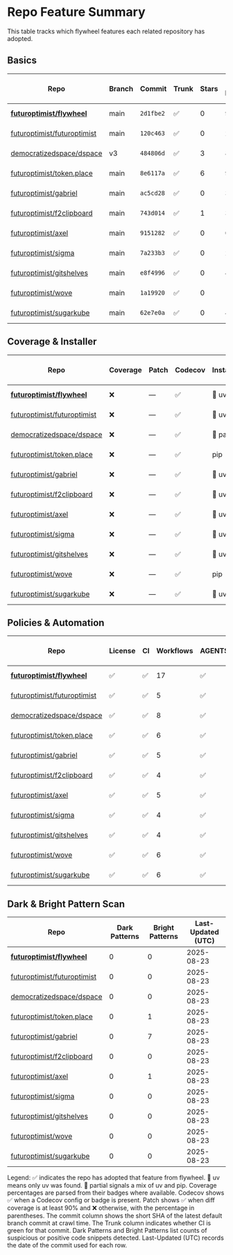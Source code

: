 # Repo Feature Summary

This table tracks which flywheel features each related repository has adopted.

<!-- spellchecker: disable -->
## Basics
| Repo | Branch | Commit | Trunk | Stars | Open Issues | Last-Updated (UTC) |
| ---- | ------ | ------ | ----- | ----- | ----------- | ----------------- |
| **[futuroptimist/flywheel](https://github.com/futuroptimist/flywheel)** | main | `2d1fbe2` | ✅ | 0 | 9 | 2025-08-23 |
| [futuroptimist/futuroptimist](https://github.com/futuroptimist/futuroptimist) | main | `120c463` | ✅ | 0 | 2 | 2025-08-23 |
| [democratizedspace/dspace](https://github.com/democratizedspace/dspace) | v3 | `484806d` | ✅ | 3 | 85 | 2025-08-23 |
| [futuroptimist/token.place](https://github.com/futuroptimist/token.place) | main | `8e6117a` | ✅ | 6 | 9 | 2025-08-23 |
| [futuroptimist/gabriel](https://github.com/futuroptimist/gabriel) | main | `ac5cd28` | ✅ | 0 | 3 | 2025-08-23 |
| [futuroptimist/f2clipboard](https://github.com/futuroptimist/f2clipboard) | main | `743d014` | ✅ | 1 | 3 | 2025-08-23 |
| [futuroptimist/axel](https://github.com/futuroptimist/axel) | main | `9151282` | ✅ | 0 | 0 | 2025-08-23 |
| [futuroptimist/sigma](https://github.com/futuroptimist/sigma) | main | `7a233b3` | ✅ | 0 | 2 | 2025-08-23 |
| [futuroptimist/gitshelves](https://github.com/futuroptimist/gitshelves) | main | `e8f4996` | ✅ | 0 | 4 | 2025-08-23 |
| [futuroptimist/wove](https://github.com/futuroptimist/wove) | main | `1a19920` | ✅ | 0 | 10 | 2025-08-23 |
| [futuroptimist/sugarkube](https://github.com/futuroptimist/sugarkube) | main | `62e7e0a` | ✅ | 0 | 4 | 2025-08-23 |

## Coverage & Installer
| Repo | Coverage | Patch | Codecov | Installer | Last-Updated (UTC) |
| ---- | -------- | ----- | ------- | --------- | ----------------- |
| **[futuroptimist/flywheel](https://github.com/futuroptimist/flywheel)** | ❌ | — | ✅ | 🚀 uv | 2025-08-23 |
| [futuroptimist/futuroptimist](https://github.com/futuroptimist/futuroptimist) | ❌ | — | ✅ | 🚀 uv | 2025-08-23 |
| [democratizedspace/dspace](https://github.com/democratizedspace/dspace) | ❌ | — | ✅ | 🔶 partial | 2025-08-23 |
| [futuroptimist/token.place](https://github.com/futuroptimist/token.place) | ❌ | — | ✅ | pip | 2025-08-23 |
| [futuroptimist/gabriel](https://github.com/futuroptimist/gabriel) | ❌ | — | ✅ | 🚀 uv | 2025-08-23 |
| [futuroptimist/f2clipboard](https://github.com/futuroptimist/f2clipboard) | ❌ | — | ✅ | 🚀 uv | 2025-08-23 |
| [futuroptimist/axel](https://github.com/futuroptimist/axel) | ❌ | — | ✅ | 🚀 uv | 2025-08-23 |
| [futuroptimist/sigma](https://github.com/futuroptimist/sigma) | ❌ | — | ✅ | 🚀 uv | 2025-08-23 |
| [futuroptimist/gitshelves](https://github.com/futuroptimist/gitshelves) | ❌ | — | ✅ | 🚀 uv | 2025-08-23 |
| [futuroptimist/wove](https://github.com/futuroptimist/wove) | ❌ | — | ✅ | pip | 2025-08-23 |
| [futuroptimist/sugarkube](https://github.com/futuroptimist/sugarkube) | ❌ | — | ✅ | 🚀 uv | 2025-08-23 |

## Policies & Automation
| Repo | License | CI | Workflows | AGENTS.md | Code of Conduct | Contributing | Pre-commit | Last-Updated (UTC) |
| ---- | ------- | -- | --------- | --------- | --------------- | ------------ | ---------- | ----------------- |
| **[futuroptimist/flywheel](https://github.com/futuroptimist/flywheel)** | ✅ | ✅ | 17 | ✅ | ✅ | ✅ | ✅ | 2025-08-23 |
| [futuroptimist/futuroptimist](https://github.com/futuroptimist/futuroptimist) | ✅ | ✅ | 5 | ✅ | ✅ | ✅ | ✅ | 2025-08-23 |
| [democratizedspace/dspace](https://github.com/democratizedspace/dspace) | ✅ | ✅ | 8 | ✅ | ✅ | ✅ | ✅ | 2025-08-23 |
| [futuroptimist/token.place](https://github.com/futuroptimist/token.place) | ✅ | ✅ | 6 | ✅ | ✅ | ✅ | ✅ | 2025-08-23 |
| [futuroptimist/gabriel](https://github.com/futuroptimist/gabriel) | ✅ | ✅ | 5 | ✅ | ✅ | ✅ | ✅ | 2025-08-23 |
| [futuroptimist/f2clipboard](https://github.com/futuroptimist/f2clipboard) | ✅ | ✅ | 4 | ✅ | ✅ | ✅ | ✅ | 2025-08-23 |
| [futuroptimist/axel](https://github.com/futuroptimist/axel) | ✅ | ✅ | 5 | ✅ | ✅ | ✅ | ✅ | 2025-08-23 |
| [futuroptimist/sigma](https://github.com/futuroptimist/sigma) | ✅ | ✅ | 4 | ✅ | ✅ | ✅ | ✅ | 2025-08-23 |
| [futuroptimist/gitshelves](https://github.com/futuroptimist/gitshelves) | ✅ | ✅ | 4 | ✅ | ❌ | ❌ | ❌ | 2025-08-23 |
| [futuroptimist/wove](https://github.com/futuroptimist/wove) | ✅ | ✅ | 6 | ✅ | ✅ | ✅ | ✅ | 2025-08-23 |
| [futuroptimist/sugarkube](https://github.com/futuroptimist/sugarkube) | ✅ | ✅ | 6 | ✅ | ✅ | ✅ | ✅ | 2025-08-23 |

## Dark & Bright Pattern Scan
| Repo | Dark Patterns | Bright Patterns | Last-Updated (UTC) |
| ---- | ------------- | --------------- | ----------------- |
| **[futuroptimist/flywheel](https://github.com/futuroptimist/flywheel)** | 0 | 0 | 2025-08-23 |
| [futuroptimist/futuroptimist](https://github.com/futuroptimist/futuroptimist) | 0 | 0 | 2025-08-23 |
| [democratizedspace/dspace](https://github.com/democratizedspace/dspace) | 0 | 0 | 2025-08-23 |
| [futuroptimist/token.place](https://github.com/futuroptimist/token.place) | 0 | 1 | 2025-08-23 |
| [futuroptimist/gabriel](https://github.com/futuroptimist/gabriel) | 0 | 7 | 2025-08-23 |
| [futuroptimist/f2clipboard](https://github.com/futuroptimist/f2clipboard) | 0 | 0 | 2025-08-23 |
| [futuroptimist/axel](https://github.com/futuroptimist/axel) | 0 | 1 | 2025-08-23 |
| [futuroptimist/sigma](https://github.com/futuroptimist/sigma) | 0 | 0 | 2025-08-23 |
| [futuroptimist/gitshelves](https://github.com/futuroptimist/gitshelves) | 0 | 0 | 2025-08-23 |
| [futuroptimist/wove](https://github.com/futuroptimist/wove) | 0 | 0 | 2025-08-23 |
| [futuroptimist/sugarkube](https://github.com/futuroptimist/sugarkube) | 0 | 0 | 2025-08-23 |

Legend: ✅ indicates the repo has adopted that feature from flywheel. 🚀 uv means only uv was found. 🔶 partial signals a mix of uv and pip.
Coverage percentages are parsed from their badges where available. Codecov shows ✅ when a Codecov config or badge is present. Patch shows ✅ when diff coverage is at least 90% and ❌ otherwise, with the percentage in parentheses.
The commit column shows the short SHA of the latest default branch commit at crawl time. The Trunk column indicates whether CI is green for that commit. Dark Patterns and Bright Patterns list counts of suspicious or positive code snippets detected.
Last-Updated (UTC) records the date of the commit used for each row.
